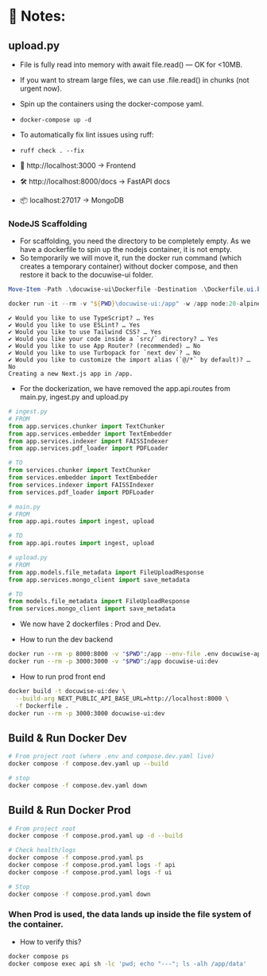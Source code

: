 # 🔁 Notes:

## upload.py

* File is fully read into memory with await file.read() — OK for <10MB.
* If you want to stream large files, we can use .file.read() in chunks (not urgent now).

* Spin up the containers using the docker-compose yaml.
* `docker-compose up -d`

* To automatically fix lint issues using ruff:
* `ruff check . --fix`


* 🚀 http://localhost:3000 → Frontend

* 🛠️ http://localhost:8000/docs → FastAPI docs

* 📦 localhost:27017 → MongoDB

### NodeJS Scaffolding
* For scaffolding, you need the directory to be completely empty. As we have a dockerfile to spin up the nodejs container, it is not empty.
* So temporarily we will move it, run the docker run command (which creates a temporary container) without docker compose, and then restore it back to the docuwise-ui folder.

```powershell
Move-Item -Path .\docuwise-ui\Dockerfile -Destination .\Dockerfile.ui.bak

docker run -it --rm -v "${PWD}\docuwise-ui:/app" -w /app node:20-alpine npx create-next-app@latest .
```

```
✔ Would you like to use TypeScript? … Yes
✔ Would you like to use ESLint? … Yes
✔ Would you like to use Tailwind CSS? … Yes
✔ Would you like your code inside a `src/` directory? … Yes
✔ Would you like to use App Router? (recommended) … No
✔ Would you like to use Turbopack for `next dev`? … No
✔ Would you like to customize the import alias (`@/*` by default)? … No
Creating a new Next.js app in /app.
```

* For the dockerization, we have removed the app.api.routes from main.py, ingest.py and upload.py

```python
# ingest.py
# FROM
from app.services.chunker import TextChunker
from app.services.embedder import TextEmbedder
from app.services.indexer import FAISSIndexer
from app.services.pdf_loader import PDFLoader

# TO
from services.chunker import TextChunker
from services.embedder import TextEmbedder
from services.indexer import FAISSIndexer
from services.pdf_loader import PDFLoader

# main.py
# FROM
from app.api.routes import ingest, upload

# TO
from app.api.routes import ingest, upload

# upload.py
# FROM
from app.models.file_metadata import FileUploadResponse
from app.services.mongo_client import save_metadata

# TO
from models.file_metadata import FileUploadResponse
from services.mongo_client import save_metadata
```

* We now have 2 dockerfiles : Prod and Dev.

* How to run the dev backend
```bash
docker run --rm -p 8000:8000 -v "$PWD":/app --env-file .env docuwise-api:dev
docker run --rm -p 3000:3000 -v "$PWD":/app docuwise-ui:dev
```

* How to run prod front end
```bash
docker build -t docuwise-ui:dev \
  --build-arg NEXT_PUBLIC_API_BASE_URL=http://localhost:8000 \
  -f Dockerfile .
docker run --rm -p 3000:3000 docuwise-ui:dev
```


## Build & Run Docker Dev

```bash
# From project root (where .env and compose.dev.yaml live)
docker compose -f compose.dev.yaml up --build

# stop
docker compose -f compose.dev.yaml down
```

## Build & Run Docker Prod
```bash
# From project root
docker compose -f compose.prod.yaml up -d --build

# Check health/logs
docker compose -f compose.prod.yaml ps
docker compose -f compose.prod.yaml logs -f api
docker compose -f compose.prod.yaml logs -f ui

# Stop
docker compose -f compose.prod.yaml down
```

### When Prod is used, the data lands up inside the file system of the container.

* How to verify this?

```bash
docker compose ps
docker compose exec api sh -lc 'pwd; echo "---"; ls -alh /app/data'
```
